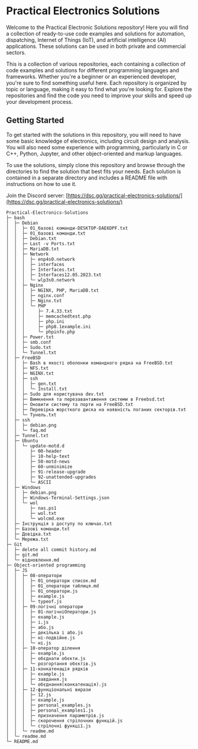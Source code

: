 # Practical Electronics Solutions

Welcome to the Practical Electronic Solutions repository! Here you will find a collection of ready-to-use code examples and solutions for automation, dispatching, Internet of Things (IoT), and artificial intelligence (AI) applications. These solutions can be used in both private and commercial sectors.

This is a collection of various repositories, each containing a collection of code examples and solutions for different programming languages and frameworks. Whether you're a beginner or an experienced developer, you're sure to find something useful here. Each repository is organized by topic or language, making it easy to find what you're looking for. Explore the repositories and find the code you need to improve your skills and speed up your development process.

## Getting Started

To get started with the solutions in this repository, you will need to have some basic knowledge of electronics, including circuit design and analysis. You will also need some experience with programming, particularly in C or C++, Python, Jupyter, and other object-oriented and markup languages.

To use the solutions, simply clone this repository and browse through the directories to find the solution that best fits your needs. Each solution is contained in a separate directory and includes a README file with instructions on how to use it.

Join the Discord server: [https://dsc.gg/practical-electronics-solutions/](https://dsc.gg/practical-electronics-solutions/)

```
Practical-Electronics-Solutions
├─ bash
│  ├─ Debian
│  │  ├─ 01_базові команди-DESKTOP-DAE6DPF.txt
│  │  ├─ 01_базові команди.txt
│  │  ├─ Debian.txt
│  │  ├─ Last -v Ports.txt
│  │  ├─ MariaDB.txt
│  │  ├─ Network
│  │  │  ├─ enp4s0.network
│  │  │  ├─ interfaces
│  │  │  ├─ Interfaces.txt
│  │  │  ├─ Interfaces12.05.2023.txt
│  │  │  └─ wlp3s0.network
│  │  ├─ Nginx
│  │  │  ├─ NGINX, PHP, MariaDB.txt
│  │  │  ├─ nginx.conf
│  │  │  ├─ Nginx.txt
│  │  │  └─ PHP
│  │  │     ├─ 7.4.33.txt
│  │  │     ├─ memcachedtest.php
│  │  │     ├─ php.ini
│  │  │     ├─ php8.1example.ini
│  │  │     └─ phpinfo.php
│  │  ├─ Power.txt
│  │  ├─ smb.conf
│  │  ├─ Sudo.txt
│  │  └─ Tunnel.txt
│  ├─ FreeBSD
│  │  ├─ Bash в якості оболонки командного рядка на FreeBSD.txt
│  │  ├─ NFS.txt
│  │  ├─ NGINX.txt
│  │  ├─ ssh
│  │  │  ├─ gen.txt
│  │  │  └─ Install.txt
│  │  ├─ Sudo для користувача dev.txt
│  │  ├─ Вимкнення та перезавантаження системи в Freebsd.txt
│  │  ├─ Оновити систему та порти на FreeBSD.txt
│  │  ├─ Перевірка жорсткого диска на наявність поганих секторів.txt
│  │  └─ Тунель.txt
│  ├─ ssh
│  │  ├─ debian.png
│  │  └─ faq.md
│  ├─ Tunnel.txt
│  ├─ Ubuntu
│  │  └─ update-motd.d
│  │     ├─ 00-header
│  │     ├─ 10-help-text
│  │     ├─ 50-motd-news
│  │     ├─ 60-unminimize
│  │     ├─ 91-release-upgrade
│  │     ├─ 92-unattended-upgrades
│  │     └─ ASCII
│  ├─ Windows
│  │  ├─ debian.png
│  │  ├─ Windows-Terminal-Settings.json
│  │  └─ wol
│  │     ├─ nas.ps1
│  │     ├─ wol.txt
│  │     └─ wolcmd.exe
│  ├─ Інструкція з доступу по ключах.txt
│  ├─ Базові команди.txt
│  ├─ Довідка.txt
│  └─ Мережа.txt
├─ Git
│  ├─ delete all commit history.md
│  ├─ git.md
│  └─ відновлення.md
├─ Object-oriented programming
│  ├─ JS
│  │  ├─ 08-оператори
│  │  │  ├─ 01_оператори список.md
│  │  │  ├─ 01_оператори таблиця.md
│  │  │  ├─ 01_оператори.js
│  │  │  ├─ example.js
│  │  │  └─ typeof.js
│  │  ├─ 09-логічні оператори
│  │  │  ├─ 01-логічніОператори.js
│  │  │  ├─ example.js
│  │  │  ├─ і.js
│  │  │  ├─ або.js
│  │  │  ├─ декілька і або.js
│  │  │  ├─ ні-подвійне.js
│  │  │  └─ ні.js
│  │  ├─ 10-оператор ділення
│  │  │  ├─ example.js
│  │  │  ├─ обєднати обєкти.js
│  │  │  └─ розгортання обєктів.js
│  │  ├─ 11-конкатенація рядків
│  │  │  ├─ example.js
│  │  │  ├─ завдання.js
│  │  │  └─ обєднання(конкатенація).js
│  │  ├─ 12-функціональні вирази
│  │  │  ├─ 12.js
│  │  │  ├─ example.js
│  │  │  ├─ personal_examples.js
│  │  │  ├─ personal_examples1.js
│  │  │  ├─ призначення параметрів.js
│  │  │  ├─ скорочення стрілочних функцій.js
│  │  │  └─ стрілочні функції.js
│  │  └─ readme.md
│  └─ readme.md
└─ README.md

```
